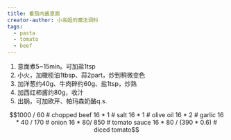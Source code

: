 ```yaml
---
title: 番茄肉酱意面
creator-author: 小高姐的魔法调料
tags:
  - pasta
  - tomato
  - beef
---
```


1. 意面煮5~15min。可加盐1tsp
2. 小火，加橄榄油1tbsp、蒜2part，炒到稍微变色
3. 加洋葱约40g、牛肉碎约60g、盐1tsp，炒熟
4. 加西红柿酱约80g，收汁
5. 出锅，可加欧芹、帕玛森奶酪q.s.

```math
1000 / 60 # chopped beef
16 * 1 # salt
16 * 1 # olive oil
16 * 2 # garlic
16 * 40 / 170 # onion
16 * 80/ 850 # tomato sauce
16 * 80 / (390 * 0.6) # diced tomato
```